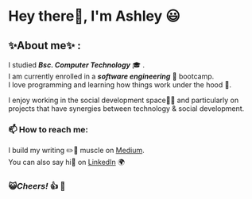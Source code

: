 # Hey there👋, I'm Ashley :smiley:

## :sparkles:About me:sparkles: :
I studied _**Bsc. Computer Technology**_ :mortar_board: .<br/>
I am currently enrolled in a  _**software engineering**_ :blossom: bootcamp.<br/>
I love programming and learning how things work under the hood :wrench:.<br/>

I enjoy working in the social development space:couple::couple: and particularly on projects that have synergies between technology & social development.
<br/>

### 📫 How to reach me: <br/>
I build my writing :pencil2::page_with_curl: muscle on [Medium](https://medium.com/@ashnjoroge).<br/>
You can also say hi:wave: on [LinkedIn](https://www.linkedin.com/in/ashley-njeri-njoroge-404468187/) :earth_africa: 
<br/>

### :smiley_cat:_Cheers!_ :+1: :star2:


<!--
**AshleyN2/AshleyN2** is a ✨ _special_ ✨ repository because its `README.md` (this file) appears on your GitHub profile.

Here are some ideas to get you started:

- 🔭 I’m currently working on ...
- 🌱 I’m currently learning ...
- 👯 I’m looking to collaborate on ...
- 🤔 I’m looking for help with ...
- 💬 Ask me about ...
- 📫 How to reach me: ...
- 😄 Pronouns: ...
- ⚡ Fun fact: ...
-->
